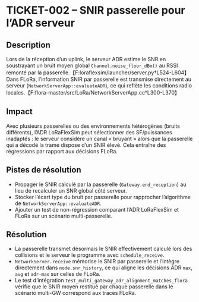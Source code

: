 # TICKET-002 – SNIR passerelle pour l’ADR serveur

## Description
Lors de la réception d’un uplink, le serveur ADR estime le SNR en soustrayant un bruit moyen global `Channel.noise_floor_dBm()` au RSSI remonté par la passerelle.【F:loraflexsim/launcher/server.py†L524-L604】 Dans FLoRa, l’information SNIR par passerelle est transmise directement au serveur (`NetworkServerApp::evaluateADR`), ce qui reflète les conditions radio locales.【F:flora-master/src/LoRa/NetworkServerApp.cc†L300-L370】

## Impact
Avec plusieurs passerelles ou des environnements hétérogènes (bruits différents), l’ADR LoRaFlexSim peut sélectionner des SF/puissances inadaptés : le serveur considère un canal « bruyant » alors que la passerelle qui a décodé la trame dispose d’un SNIR élevé. Cela entraîne des régressions par rapport aux décisions FLoRa.

## Pistes de résolution
- Propager le SNIR calculé par la passerelle (`Gateway.end_reception`) au lieu de recalculer un SNR global côté serveur.
- Stocker l’écart type du bruit par passerelle pour rapprocher l’algorithme de `NetworkServerApp::evaluateADR`.
- Ajouter un test de non-régression comparant l’ADR LoRaFlexSim et FLoRa sur un scénario multi-passerelle.

## Résolution
- La passerelle transmet désormais le SNIR effectivement calculé lors des collisions et le serveur le programme avec `schedule_receive`.
- `NetworkServer.receive` mémorise le SNIR par passerelle et l’intègre directement dans `node.snr_history`, ce qui aligne les décisions ADR `max`, `avg` et `adr-max` sur celles de FLoRa.
- Le test d’intégration `test_multi_gateway_adr_alignment_matches_flora` vérifie que le SNIR moyen restitué par chaque passerelle dans le scénario multi-GW correspond aux traces FLoRa.
